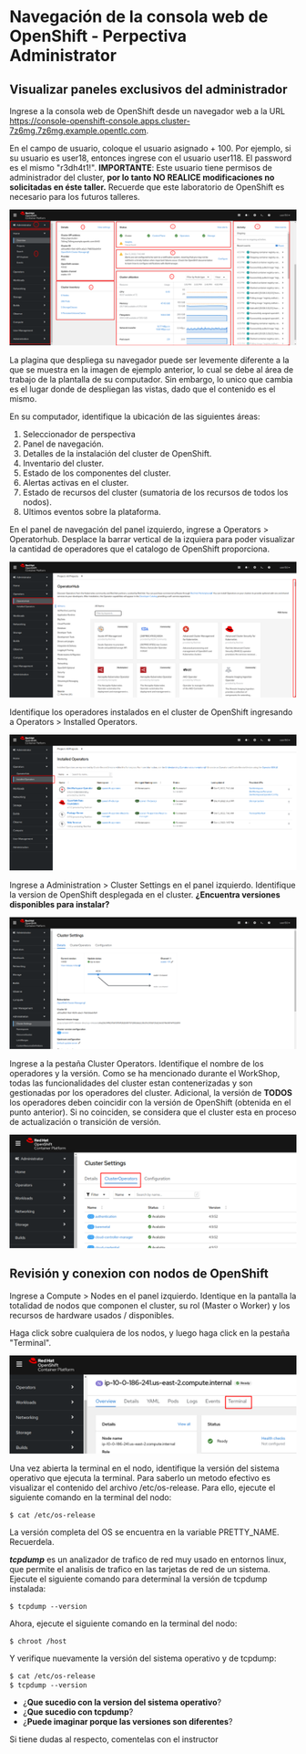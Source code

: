 # Navegación de la consola web de OpenShift - Perpectiva Administrator

## Visualizar paneles exclusivos del administrador

Ingrese a la consola web de OpenShift desde un navegador web a la URL https://console-openshift-console.apps.cluster-7z6mg.7z6mg.example.opentlc.com. 

En el campo de usuario, coloque el usuario asignado + 100. Por ejemplo, si su usuario es user18, entonces ingrese con el usuario user118. El password es el mismo "r3dh4t1!". **IMPORTANTE**: Este usuario tiene permisos de administrador del cluster, **por lo tanto NO REALICE modificaciones no solicitadas en éste taller.** Recuerde que este laboratorio de OpenShift es necesario para los futuros talleres.

![alt text](images/dashboard.png?raw=true)

La plagina que despliega su navegador puede ser levemente diferente a la que se muestra en la imagen de ejemplo anterior, lo cual se debe al área de trabajo de la plantalla de su computador. Sin embargo, lo unico que cambia es el lugar donde de despliegan las vistas, dado que el contenido es el mismo.

En su computador, identifique la ubicación de las siguientes áreas:
1. Seleccionador de perspectiva
2. Panel de navegación.
3. Detalles de la instalación del cluster de OpenShift.
4. Inventario del cluster.
5. Estado de los componentes del cluster.
6. Alertas activas en el cluster.
7. Estado de recursos del cluster (sumatoria de los recursos de todos los nodos).
8. Ultimos eventos sobre la plataforma.

En el panel de navegación del panel izquierdo, ingrese a Operators > Operatorhub. Desplace la barrar vertical de la izquiera para poder visualizar la cantidad de operadores que el catalogo de OpenShift proporciona.

![alt text](images/operatorhub.png?raw=true)

Identifique los operadores instalados en el cluster de OpenShift ingresando a Operators > Installed Operators.

![alt text](images/installedoperators.png?raw=true)

Ingrese a Administration > Cluster Settings en el panel izquierdo. Identifique la version de OpenShift desplegada en el cluster. **¿Encuentra versiones disponibles para instalar?**

![alt text](images/update_status.png?raw=true)

Ingrese a la pestaña Cluster Operators. Identifique el nombre de los operadores y la versión. Como se ha mencionado durante el WorkShop, todas las funcionalidades del cluster estan contenerizadas y son gestionadas por los operadores del cluster. Adicional, la versión de **TODOS** los operadores deben coincidir con la versión de OpenShift (obtenida en el punto anterior). Si no coinciden, se considera que el cluster esta en proceso de actualización o transición de versión.

![alt text](images/clusteroperators.png?raw=true)

## Revisión y conexion con nodos de OpenShift

Ingrese a Compute > Nodes en el panel izquierdo. Identique en la pantalla la totalidad de nodos que componen el cluster, su rol (Master o Worker) y los recursos de hardware usados / disponibles.

Haga click sobre cualquiera de los nodos, y luego haga click en la pestaña "Terminal".

![alt text](images/connect_node.png?raw=true)

Una vez abierta la terminal en el nodo, identifique la versión del sistema operativo que ejecuta la terminal. Para saberlo un metodo efectivo es visualizar el contenido del archivo /etc/os-release. Para ello, ejecute el siguiente comando en la terminal del nodo:

```
$ cat /etc/os-release
```

La versión completa del OS se encuentra en la variable PRETTY_NAME. Recuerdela.

***tcpdump*** es un analizador de trafico de red muy usado en entornos linux, que permite el analisis de trafico en las tarjetas de red de un sistema. Ejecute el siguiente comando para determinal la versión de tcpdump instalada: 

```
$ tcpdump --version
```

Ahora, ejecute el siguiente comando en la terminal del nodo:

```
$ chroot /host
```

Y verifique nuevamente la versión del sistema operativo y de tcpdump:

```
$ cat /etc/os-release
$ tcpdump --version
```

* ¿**Que sucedio con la version del sistema operativo**?
* ¿**Que sucedio con tcpdump**?
* ¿**Puede imaginar porque las versiones son diferentes**?

Si tiene dudas al respecto, comentelas con el instructor
